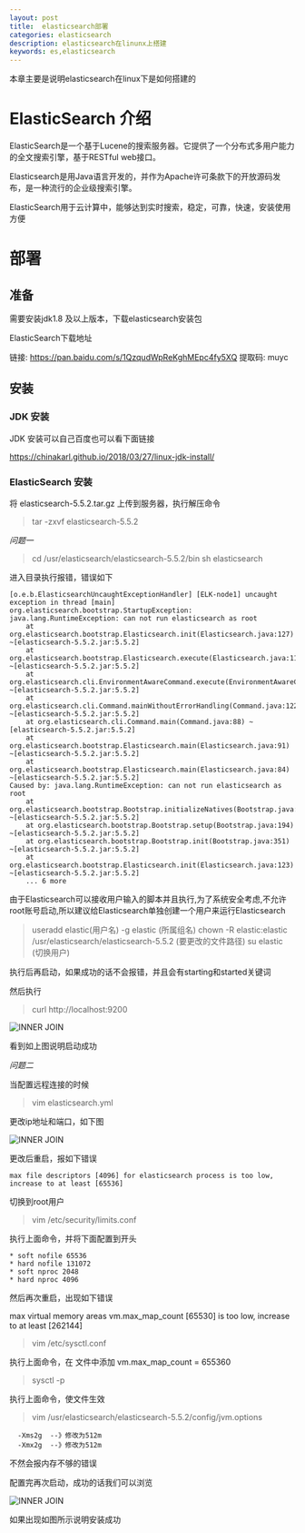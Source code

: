 ```yaml
---
layout: post
title:  elasticsearch部署
categories: elasticsearch
description: elasticsearch在linunx上搭建
keywords: es,elasticsearch
---
```


   本章主要是说明elasticsearch在linux下是如何搭建的

# ElasticSearch 介绍

   ElasticSearch是一个基于Lucene的搜索服务器。它提供了一个分布式多用户能力的全文搜索引擎，基于RESTful web接口。
   
   Elasticsearch是用Java语言开发的，并作为Apache许可条款下的开放源码发布，是一种流行的企业级搜索引擎。
   
   ElasticSearch用于云计算中，能够达到实时搜索，稳定，可靠，快速，安装使用方便
   
# 部署

## 准备
   
   需要安装jdk1.8 及以上版本，下载elasticsearch安装包
   
   ElasticSearch下载地址
   
   链接: https://pan.baidu.com/s/1QzqudWpReKghMEpc4fy5XQ 提取码: muyc
   
## 安装
   
### JDK 安装
   
   JDK 安装可以自己百度也可以看下面链接
   
   https://chinakarl.github.io/2018/03/27/linux-jdk-install/
    
### ElasticSearch 安装
  
   将 elasticsearch-5.5.2.tar.gz  上传到服务器，执行解压命令
         
   > tar -zxvf elasticsearch-5.5.2 
     
 *问题一*
  
  > cd /usr/elasticsearch/elasticsearch-5.5.2/bin
    sh elasticsearch
  
  进入目录执行报错，错误如下
  
    [o.e.b.ElasticsearchUncaughtExceptionHandler] [ELK-node1] uncaught exception in thread [main]
    org.elasticsearch.bootstrap.StartupException: java.lang.RuntimeException: can not run elasticsearch as root
        at org.elasticsearch.bootstrap.Elasticsearch.init(Elasticsearch.java:127) ~[elasticsearch-5.5.2.jar:5.5.2]
        at org.elasticsearch.bootstrap.Elasticsearch.execute(Elasticsearch.java:114) ~[elasticsearch-5.5.2.jar:5.5.2]
        at org.elasticsearch.cli.EnvironmentAwareCommand.execute(EnvironmentAwareCommand.java:67) ~[elasticsearch-5.5.2.jar:5.5.2]
        at org.elasticsearch.cli.Command.mainWithoutErrorHandling(Command.java:122) ~[elasticsearch-5.5.2.jar:5.5.2]
        at org.elasticsearch.cli.Command.main(Command.java:88) ~[elasticsearch-5.5.2.jar:5.5.2]
        at org.elasticsearch.bootstrap.Elasticsearch.main(Elasticsearch.java:91) ~[elasticsearch-5.5.2.jar:5.5.2]
        at org.elasticsearch.bootstrap.Elasticsearch.main(Elasticsearch.java:84) ~[elasticsearch-5.5.2.jar:5.5.2]
    Caused by: java.lang.RuntimeException: can not run elasticsearch as root
        at org.elasticsearch.bootstrap.Bootstrap.initializeNatives(Bootstrap.java:106) ~[elasticsearch-5.5.2.jar:5.5.2]
        at org.elasticsearch.bootstrap.Bootstrap.setup(Bootstrap.java:194) ~[elasticsearch-5.5.2.jar:5.5.2]
        at org.elasticsearch.bootstrap.Bootstrap.init(Bootstrap.java:351) ~[elasticsearch-5.5.2.jar:5.5.2]
        at org.elasticsearch.bootstrap.Elasticsearch.init(Elasticsearch.java:123) ~[elasticsearch-5.5.2.jar:5.5.2]
        ... 6 more
  
  由于Elasticsearch可以接收用户输入的脚本并且执行,为了系统安全考虑,不允许root账号启动,所以建议给Elasticsearch单独创建一个用户来运行Elasticsearch
  
  >useradd elastic(用户名) -g elastic (所属组名)
   chown -R elastic:elastic /usr/elasticsearch/elasticsearch-5.5.2 (要更改的文件路径)
   su elastic (切换用户)
   
  执行后再启动，如果成功的话不会报错，并且会有starting和started关键词
  
  然后执行
  
  > curl http://localhost:9200
  
  ![INNER JOIN](https://chinakarl.github.io/images/posts/elasticsearch/curl.jpg)
  
  看到如上图说明启动成功
  
  
  *问题二*
  
   当配置远程连接的时候
  
  >vim elasticsearch.yml
  
  更改ip地址和端口，如下图
  
  ![INNER JOIN](https://chinakarl.github.io/images/posts/elasticsearch/remote-config.jpg)
  
  更改后重启，报如下错误
  
    max file descriptors [4096] for elasticsearch process is too low, increase to at least [65536]
  
  切换到root用户
  
  >vim /etc/security/limits.conf
  
  执行上面命令，并将下面配置到开头
   
    * soft nofile 65536
    * hard nofile 131072
    * soft nproc 2048
    * hard nproc 4096
  
  然后再次重启，出现如下错误
  
  max virtual memory areas vm.max_map_count [65530] is too low, increase to at least [262144]

  >vim /etc/sysctl.conf 

   执行上面命令，在 文件中添加 vm.max_map_count = 655360
   
  >sysctl -p
  
  执行上面命令，使文件生效
  
  >vim /usr/elasticsearch/elasticsearch-5.5.2/config/jvm.options
  
      -Xms2g  --》修改为512m
      -Xmx2g  --》修改为512m
      
  不然会报内存不够的错误
  
  配置完再次启动，成功的话我们可以浏览
  
  ![INNER JOIN](https://chinakarl.github.io/images/posts/elasticsearch/browse.jpg)
  
  如果出现如图所示说明安装成功